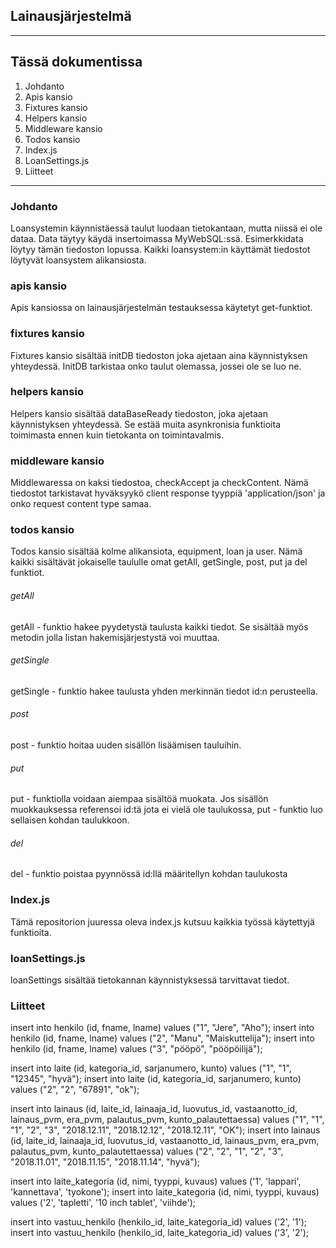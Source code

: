 ## Lainausjärjestelmä

----

## Tässä dokumentissa

1. Johdanto
2. Apis kansio
3. Fixtures kansio
4. Helpers kansio
5. Middleware kansio
6. Todos kansio
7. Index.js
8. LoanSettings.js
9. Liitteet

----

### Johdanto
Loansystemin käynnistäessä taulut luodaan tietokantaan, mutta niissä ei ole dataa. Data täytyy käydä insertoimassa MyWebSQL:ssä. Esimerkkidata löytyy tämän tiedoston lopussa.
Kaikki loansystem:in käyttämät tiedostot löytyvät loansystem alikansiosta.

### apis kansio
Apis kansiossa on lainausjärjestelmän testauksessa käytetyt get-funktiot.

### fixtures kansio
Fixtures kansio sisältää initDB tiedoston joka ajetaan aina käynnistyksen yhteydessä.
InitDB tarkistaa onko taulut olemassa, jossei ole se luo ne.

### helpers kansio
Helpers kansio sisältää dataBaseReady tiedoston, joka ajetaan käynnistyksen yhteydessä.
Se estää muita asynkronisia funktioita toimimasta ennen kuin tietokanta on toimintavalmis.

### middleware kansio
Middlewaressa on kaksi tiedostoa, checkAccept ja checkContent.
Nämä tiedostot tarkistavat hyväksyykö client response tyyppiä 'application/json' ja onko request content type samaa.

### todos kansio
Todos kansio sisältää kolme alikansiota, equipment, loan ja user. Nämä kaikki sisältävät jokaiselle taululle omat getAll, getSingle, post, put ja del funktiot.
###### getAll
getAll - funktio hakee pyydetystä taulusta kaikki tiedot. Se sisältää myös metodin jolla listan hakemisjärjestystä voi muuttaa.
###### getSingle
getSingle - funktio hakee taulusta yhden merkinnän tiedot id:n perusteella.
###### post
post - funktio hoitaa uuden sisällön lisäämisen tauluihin.
###### put
put - funktiolla voidaan aiempaa sisältöä muokata. Jos sisällön muokkauksessa referensoi id:tä jota ei vielä ole taulukossa, put - funktio luo sellaisen kohdan taulukkoon.
###### del 
del - funktio poistaa pyynnössä id:llä määritellyn kohdan taulukosta

### Index.js
Tämä repositorion juuressa oleva index.js kutsuu kaikkia työssä käytettyjä funktioita.

### loanSettings.js
loanSettings sisältää tietokannan käynnistyksessä tarvittavat tiedot.

### Liitteet

insert into henkilo (id, fname, lname) values ("1", "Jere", "Aho");
insert into henkilo (id, fname, lname) values ("2", "Manu", "Maiskuttelija");
insert into henkilo (id, fname, lname) values ("3", "pööpö", "pööpöilijä");

insert into laite (id, kategoria_id, sarjanumero, kunto) values ("1", "1", "12345", "hyvä");
insert into laite (id, kategoria_id, sarjanumero, kunto) values ("2", "2", "67891", "ok");

insert into lainaus (id, laite_id, lainaaja_id, luovutus_id, vastaanotto_id, lainaus_pvm, era_pvm, palautus_pvm, kunto_palautettaessa) values ("1", "1", "1", "2", "3", "2018.12.11", "2018.12.12", "2018.12.11", "OK");
insert into lainaus (id, laite_id, lainaaja_id, luovutus_id, vastaanotto_id, lainaus_pvm, era_pvm, palautus_pvm, kunto_palautettaessa) values ("2", "2", "1", "2", "3", "2018.11.01", "2018.11.15", "2018.11.14", "hyvä");

insert into laite_kategoria (id, nimi, tyyppi, kuvaus)
values ('1', 'lappari', 'kannettava', 'tyokone');
insert into laite_kategoria (id, nimi, tyyppi, kuvaus)
values ('2', 'tapletti', '10 inch tablet', 'viihde');

insert into vastuu_henkilo (henkilo_id, laite_kategoria_id)
values ('2', '1');
insert into vastuu_henkilo (henkilo_id, laite_kategoria_id)
values ('3', '2');
